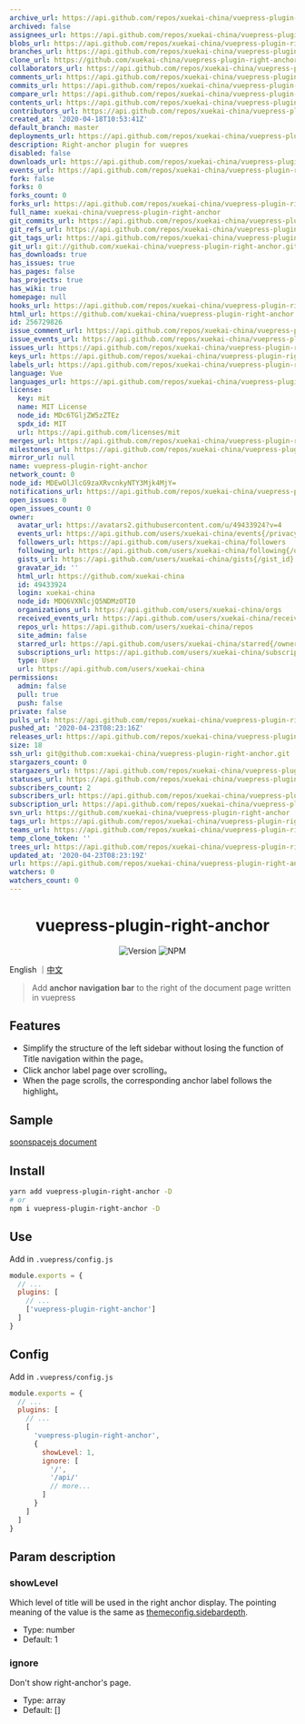 ```yaml
---
archive_url: https://api.github.com/repos/xuekai-china/vuepress-plugin-right-anchor/{archive_format}{/ref}
archived: false
assignees_url: https://api.github.com/repos/xuekai-china/vuepress-plugin-right-anchor/assignees{/user}
blobs_url: https://api.github.com/repos/xuekai-china/vuepress-plugin-right-anchor/git/blobs{/sha}
branches_url: https://api.github.com/repos/xuekai-china/vuepress-plugin-right-anchor/branches{/branch}
clone_url: https://github.com/xuekai-china/vuepress-plugin-right-anchor.git
collaborators_url: https://api.github.com/repos/xuekai-china/vuepress-plugin-right-anchor/collaborators{/collaborator}
comments_url: https://api.github.com/repos/xuekai-china/vuepress-plugin-right-anchor/comments{/number}
commits_url: https://api.github.com/repos/xuekai-china/vuepress-plugin-right-anchor/commits{/sha}
compare_url: https://api.github.com/repos/xuekai-china/vuepress-plugin-right-anchor/compare/{base}...{head}
contents_url: https://api.github.com/repos/xuekai-china/vuepress-plugin-right-anchor/contents/{+path}
contributors_url: https://api.github.com/repos/xuekai-china/vuepress-plugin-right-anchor/contributors
created_at: '2020-04-18T10:53:41Z'
default_branch: master
deployments_url: https://api.github.com/repos/xuekai-china/vuepress-plugin-right-anchor/deployments
description: Right-anchor plugin for vuepres
disabled: false
downloads_url: https://api.github.com/repos/xuekai-china/vuepress-plugin-right-anchor/downloads
events_url: https://api.github.com/repos/xuekai-china/vuepress-plugin-right-anchor/events
fork: false
forks: 0
forks_count: 0
forks_url: https://api.github.com/repos/xuekai-china/vuepress-plugin-right-anchor/forks
full_name: xuekai-china/vuepress-plugin-right-anchor
git_commits_url: https://api.github.com/repos/xuekai-china/vuepress-plugin-right-anchor/git/commits{/sha}
git_refs_url: https://api.github.com/repos/xuekai-china/vuepress-plugin-right-anchor/git/refs{/sha}
git_tags_url: https://api.github.com/repos/xuekai-china/vuepress-plugin-right-anchor/git/tags{/sha}
git_url: git://github.com/xuekai-china/vuepress-plugin-right-anchor.git
has_downloads: true
has_issues: true
has_pages: false
has_projects: true
has_wiki: true
homepage: null
hooks_url: https://api.github.com/repos/xuekai-china/vuepress-plugin-right-anchor/hooks
html_url: https://github.com/xuekai-china/vuepress-plugin-right-anchor
id: 256729826
issue_comment_url: https://api.github.com/repos/xuekai-china/vuepress-plugin-right-anchor/issues/comments{/number}
issue_events_url: https://api.github.com/repos/xuekai-china/vuepress-plugin-right-anchor/issues/events{/number}
issues_url: https://api.github.com/repos/xuekai-china/vuepress-plugin-right-anchor/issues{/number}
keys_url: https://api.github.com/repos/xuekai-china/vuepress-plugin-right-anchor/keys{/key_id}
labels_url: https://api.github.com/repos/xuekai-china/vuepress-plugin-right-anchor/labels{/name}
language: Vue
languages_url: https://api.github.com/repos/xuekai-china/vuepress-plugin-right-anchor/languages
license:
  key: mit
  name: MIT License
  node_id: MDc6TGljZW5zZTEz
  spdx_id: MIT
  url: https://api.github.com/licenses/mit
merges_url: https://api.github.com/repos/xuekai-china/vuepress-plugin-right-anchor/merges
milestones_url: https://api.github.com/repos/xuekai-china/vuepress-plugin-right-anchor/milestones{/number}
mirror_url: null
name: vuepress-plugin-right-anchor
network_count: 0
node_id: MDEwOlJlcG9zaXRvcnkyNTY3Mjk4MjY=
notifications_url: https://api.github.com/repos/xuekai-china/vuepress-plugin-right-anchor/notifications{?since,all,participating}
open_issues: 0
open_issues_count: 0
owner:
  avatar_url: https://avatars2.githubusercontent.com/u/49433924?v=4
  events_url: https://api.github.com/users/xuekai-china/events{/privacy}
  followers_url: https://api.github.com/users/xuekai-china/followers
  following_url: https://api.github.com/users/xuekai-china/following{/other_user}
  gists_url: https://api.github.com/users/xuekai-china/gists{/gist_id}
  gravatar_id: ''
  html_url: https://github.com/xuekai-china
  id: 49433924
  login: xuekai-china
  node_id: MDQ6VXNlcjQ5NDMzOTI0
  organizations_url: https://api.github.com/users/xuekai-china/orgs
  received_events_url: https://api.github.com/users/xuekai-china/received_events
  repos_url: https://api.github.com/users/xuekai-china/repos
  site_admin: false
  starred_url: https://api.github.com/users/xuekai-china/starred{/owner}{/repo}
  subscriptions_url: https://api.github.com/users/xuekai-china/subscriptions
  type: User
  url: https://api.github.com/users/xuekai-china
permissions:
  admin: false
  pull: true
  push: false
private: false
pulls_url: https://api.github.com/repos/xuekai-china/vuepress-plugin-right-anchor/pulls{/number}
pushed_at: '2020-04-23T08:23:16Z'
releases_url: https://api.github.com/repos/xuekai-china/vuepress-plugin-right-anchor/releases{/id}
size: 18
ssh_url: git@github.com:xuekai-china/vuepress-plugin-right-anchor.git
stargazers_count: 0
stargazers_url: https://api.github.com/repos/xuekai-china/vuepress-plugin-right-anchor/stargazers
statuses_url: https://api.github.com/repos/xuekai-china/vuepress-plugin-right-anchor/statuses/{sha}
subscribers_count: 2
subscribers_url: https://api.github.com/repos/xuekai-china/vuepress-plugin-right-anchor/subscribers
subscription_url: https://api.github.com/repos/xuekai-china/vuepress-plugin-right-anchor/subscription
svn_url: https://github.com/xuekai-china/vuepress-plugin-right-anchor
tags_url: https://api.github.com/repos/xuekai-china/vuepress-plugin-right-anchor/tags
teams_url: https://api.github.com/repos/xuekai-china/vuepress-plugin-right-anchor/teams
temp_clone_token: ''
trees_url: https://api.github.com/repos/xuekai-china/vuepress-plugin-right-anchor/git/trees{/sha}
updated_at: '2020-04-23T08:23:19Z'
url: https://api.github.com/repos/xuekai-china/vuepress-plugin-right-anchor
watchers: 0
watchers_count: 0
---
```


<h1 align="center">vuepress-plugin-right-anchor</h1>
<div align="center">

![Version](https://img.shields.io/github/package-json/v/xuekai-china/vuepress-plugin-right-anchor?style=flat-square)
![NPM](https://img.shields.io/npm/l/vuepress-plugin-right-anchor?style=flat-square)

</div>

English ｜[中文](https://raw.githubusercontent.com/None/vuepress-plugin-right-anchor/master/zh-README.md)

> Add **anchor navigation bar** to the right of the document page written in vuepress

## Features
  - Simplify the structure of the left sidebar without losing the function of Title navigation within the page。
  - Click anchor label page over scrolling。
  - When the page scrolls, the corresponding anchor label follows the highlight。

## Sample
  [soonspacejs document](http://www.xwbuilders.com:9018/soonspacejs/Docs/api/sbm.html)

## Install
```bash
yarn add vuepress-plugin-right-anchor -D
# or
npm i vuepress-plugin-right-anchor -D
```

## Use
Add in `.vuepress/config.js`
```js
module.exports = {
  // ...
  plugins: [
    // ...
    ['vuepress-plugin-right-anchor']
  ]
}
```

## Config
Add in `.vuepress/config.js`
```js
module.exports = {
  // ...
  plugins: [
    // ...
    [
      'vuepress-plugin-right-anchor',
      {
        showLevel: 1,
        ignore: [
          '/',
          '/api/'
          // more...
        ]
      }
    ]
  ]
}
```

## Param description

### showLevel

  Which level of title will be used in the right anchor display.
  The pointing meaning of the value is the same as [themeconfig.sidebardepth](https://vuepress.vuejs.org/zh/theme/default-theme-config.html#%E4%BE%A7%E8%BE%B9%E6%A0%8F).

  - Type: number
  - Default: 1

### ignore

  Don't show right-anchor's page.

  - Type: array
  - Default: []